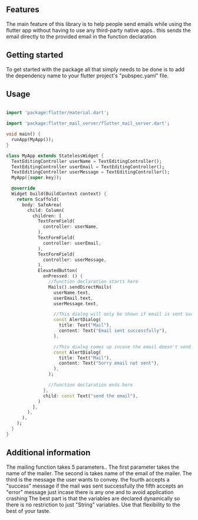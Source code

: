 <!--
This README describes the package. If you publish this package to pub.dev,
this README's contents appear on the landing page for your package.

For information about how to write a good package README, see the guide for
[writing package pages](https://dart.dev/guides/libraries/writing-package-pages).

For general information about developing packages, see the Dart guide for
[creating packages](https://dart.dev/guides/libraries/create-library-packages)
and the Flutter guide for
[developing packages and plugins](https://flutter.dev/developing-packages).
-->

## Features

The main feature of this library is to help people send emails while using the flutter app
without having to use any third-party native apps.. this sends the email directly to the provided
email in the function declaration

## Getting started

To get started with the package all that simply needs to be done is to add
the dependency name to your flutter project's "pubspec.yaml" file.

## Usage

<!-- TODO: Include short and useful examples for package users. Add longer examples
to `/example` folder. -->

```dart

import 'package:flutter/material.dart';

import 'package:flutter_mail_server/flutter_mail_server.dart';

void main() {
  runApp(MyApp());
}

class MyApp extends StatelessWidget {
  TextEditingController userName = TextEditingController();
  TextEditingController userEmail = TextEditingController();
  TextEditingController userMessage = TextEditingController();
  MyApp({super.key});

  @override
  Widget build(BuildContext context) {
    return Scaffold(
      body: SafeArea(
        child: Column(
          children: [
            TextFormField(
              controller: userName,
            ),
            TextFormField(
              controller: userEmail,
            ),
            TextFormField(
              controller: userMessage,
            ),
            ElevatedButton(
              onPressed: () {
                //function declaration starts here
                Mails().sendDirectMails(
                  userName.text,
                  userEmail.text,
                  userMessage.text,

                  //This dialog will only be shown if email is sent successfully
                  const AlertDialog(
                    title: Text("Mail"),
                    content: Text("Email sent successfully"),
                  ),

                  //This dialog comes up incase the email doesn't send for any reason
                  const AlertDialog(
                    title: Text("Mail"),
                    content: Text("Sorry email not sent"),
                  ),
                );

                //function declaration ends here
              },
              child: const Text("send the email"),
            )
          ],
        ),
      ),
    );
  }
}

```

## Additional information

The mailing function takes 5 parameters..
The first parameter takes the name of the mailer.
The second is takes name of the email of the mailer.
The third is the message the user wants to convey.
the fourth accepts a "success" message if the mail was sent successfully
the fifth accepts an "error" message just incase there is any one and to avoid application crashing
The best part is that the variables are declared dynamically
so there is no restriction to just "String" variables. Use that flexibility to the best
of your taste.

<!-- TODO: Tell users more about the package: where to find more information, how to
contribute to the package, how to file issues, what response they can expect
from the package authors, and more. -->
